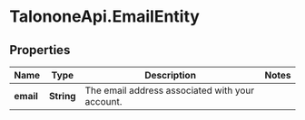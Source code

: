 # TalononeApi.EmailEntity

## Properties
Name | Type | Description | Notes
------------ | ------------- | ------------- | -------------
**email** | **String** | The email address associated with your account. | 


